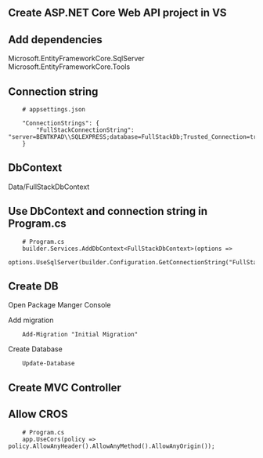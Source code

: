 
## Create ASP.NET Core Web API project in VS 



## Add dependencies 
Microsoft.EntityFrameworkCore.SqlServer
Microsoft.EntityFrameworkCore.Tools


## Connection string
```
    # appsettings.json

    "ConnectionStrings": {
        "FullStackConnectionString": "server=BENTKPAD\\SQLEXPRESS;database=FullStackDb;Trusted_Connection=true;TrustServerCertificate=True"
    }
```

## DbContext
Data/FullStackDbContext


## Use DbContext and connection string in Program.cs
```
    # Program.cs
    builder.Services.AddDbContext<FullStackDbContext>(options =>
        options.UseSqlServer(builder.Configuration.GetConnectionString("FullStackConnectionString")));
```

## Create DB
Open Package Manger Console

Add migration
```
    Add-Migration "Initial Migration"
```

Create Database
```
    Update-Database
```

## Create MVC Controller



## Allow CROS
```
    # Program.cs
    app.UseCors(policy => policy.AllowAnyHeader().AllowAnyMethod().AllowAnyOrigin());
```